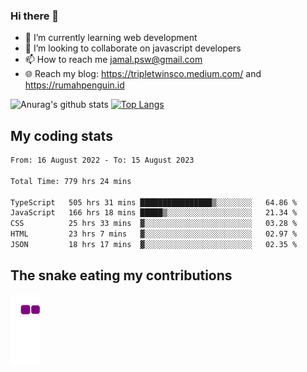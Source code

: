 ### Hi there 👋

<!--
**padepokanpenguin/padepokanpenguin** is a ✨ _special_ ✨ repository because its `README.md` (this file) appears on your GitHub profile.
-->

- 🌱 I’m currently learning  web development
- 👯 I’m looking to collaborate on javascript developers
- 📫 How to reach me jamal.psw@gmail.com
- 🌐 Reach my blog:
   https://tripletwinsco.medium.com/ and
   https://rumahpenguin.id

![Anurag's github stats](https://github-readme-stats.vercel.app/api?username=padepokanpenguin&count_private=true&disable_animations=false&show_icons=true&theme=default)
[![Top Langs](https://github-readme-stats.vercel.app/api/top-langs/?username=padepokanpenguin&theme=default&layout=compact)](https://github.com/padepokanpenguin)

## My coding stats

<!--START_SECTION:waka-->

```txt
From: 16 August 2022 - To: 15 August 2023

Total Time: 779 hrs 24 mins

TypeScript   505 hrs 31 mins ████████████████▒░░░░░░░░   64.86 %
JavaScript   166 hrs 18 mins █████▒░░░░░░░░░░░░░░░░░░░   21.34 %
CSS          25 hrs 33 mins  ▓░░░░░░░░░░░░░░░░░░░░░░░░   03.28 %
HTML         23 hrs 7 mins   ▓░░░░░░░░░░░░░░░░░░░░░░░░   02.97 %
JSON         18 hrs 17 mins  ▓░░░░░░░░░░░░░░░░░░░░░░░░   02.35 %
```

<!--END_SECTION:waka-->


## The snake eating my contributions
![snake gif](https://github.com/padepokanpenguin/padepokanpenguin/blob/output/github-contribution-grid-snake.gif)
